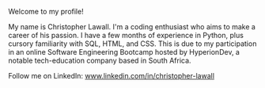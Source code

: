Welcome to my profile!

My name is Christopher Lawall. I'm a coding enthusiast who aims to make a career of his passion. I have a few months of experience in Python, plus cursory familiarity with SQL, HTML, and CSS. This is due to my participation in an online Software Engineering Bootcamp hosted by HyperionDev, a notable tech-education company based in South Africa.

Follow me on LinkedIn: www.linkedin.com/in/christopher-lawall
